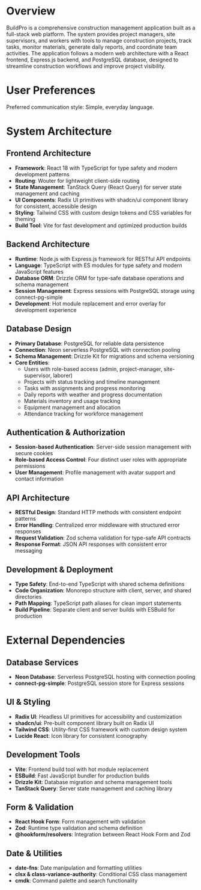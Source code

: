 # Overview

BuildPro is a comprehensive construction management application built as a full-stack web platform. The system provides project managers, site supervisors, and workers with tools to manage construction projects, track tasks, monitor materials, generate daily reports, and coordinate team activities. The application follows a modern web architecture with a React frontend, Express.js backend, and PostgreSQL database, designed to streamline construction workflows and improve project visibility.

# User Preferences

Preferred communication style: Simple, everyday language.

# System Architecture

## Frontend Architecture
- **Framework**: React 18 with TypeScript for type safety and modern development patterns
- **Routing**: Wouter for lightweight client-side routing
- **State Management**: TanStack Query (React Query) for server state management and caching
- **UI Components**: Radix UI primitives with shadcn/ui component library for consistent, accessible design
- **Styling**: Tailwind CSS with custom design tokens and CSS variables for theming
- **Build Tool**: Vite for fast development and optimized production builds

## Backend Architecture
- **Runtime**: Node.js with Express.js framework for RESTful API endpoints
- **Language**: TypeScript with ES modules for type safety and modern JavaScript features
- **Database ORM**: Drizzle ORM for type-safe database operations and schema management
- **Session Management**: Express sessions with PostgreSQL storage using connect-pg-simple
- **Development**: Hot module replacement and error overlay for development experience

## Database Design
- **Primary Database**: PostgreSQL for reliable data persistence
- **Connection**: Neon serverless PostgreSQL with connection pooling
- **Schema Management**: Drizzle Kit for migrations and schema versioning
- **Core Entities**:
  - Users with role-based access (admin, project-manager, site-supervisor, laborer)
  - Projects with status tracking and timeline management
  - Tasks with assignments and progress monitoring
  - Daily reports with weather and progress documentation
  - Materials inventory and usage tracking
  - Equipment management and allocation
  - Attendance tracking for workforce management

## Authentication & Authorization
- **Session-based Authentication**: Server-side session management with secure cookies
- **Role-based Access Control**: Four distinct user roles with appropriate permissions
- **User Management**: Profile management with avatar support and contact information

## API Architecture
- **RESTful Design**: Standard HTTP methods with consistent endpoint patterns
- **Error Handling**: Centralized error middleware with structured error responses
- **Request Validation**: Zod schema validation for type-safe API contracts
- **Response Format**: JSON API responses with consistent error messaging

## Development & Deployment
- **Type Safety**: End-to-end TypeScript with shared schema definitions
- **Code Organization**: Monorepo structure with client, server, and shared directories
- **Path Mapping**: TypeScript path aliases for clean import statements
- **Build Pipeline**: Separate client and server builds with ESBuild for production

# External Dependencies

## Database Services
- **Neon Database**: Serverless PostgreSQL hosting with connection pooling
- **connect-pg-simple**: PostgreSQL session store for Express sessions

## UI & Styling
- **Radix UI**: Headless UI primitives for accessibility and customization
- **shadcn/ui**: Pre-built component library built on Radix UI
- **Tailwind CSS**: Utility-first CSS framework with custom design system
- **Lucide React**: Icon library for consistent iconography

## Development Tools
- **Vite**: Frontend build tool with hot module replacement
- **ESBuild**: Fast JavaScript bundler for production builds
- **Drizzle Kit**: Database migration and schema management tools
- **TanStack Query**: Server state management and caching library

## Form & Validation
- **React Hook Form**: Form management with validation
- **Zod**: Runtime type validation and schema definition
- **@hookform/resolvers**: Integration between React Hook Form and Zod

## Date & Utilities
- **date-fns**: Date manipulation and formatting utilities
- **clsx & class-variance-authority**: Conditional CSS class management
- **cmdk**: Command palette and search functionality